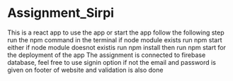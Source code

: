 # Assignment_Sirpi
This is a react app to use the app or start the app follow the following step run the npm command in the terminal if node module exists run npm start either if node module doesnot existis run npm install then run npm start for the deployment of the app
 The assignment is connected to firebase database, feel free to use signin option if not the email and password is given on footer of website and validation is also done

